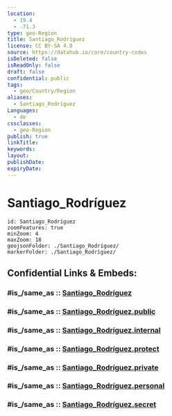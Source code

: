 ```yaml
---
location:
  - 19.4
  - -71.3
type: geo-Region
title: Santiago_Rodríguez
license: CC BY-SA 4.0
source: https://datahub.io/core/country-codes
isDeleted: false
isReadOnly: false
draft: false
confidential: public
tags:
  - geo/Country/Region
aliases:
  - Santiago_Rodríguez
Languages:
  - de
cssclasses:
  - geo-Region
publish: true
linkTitle:
keywords:
layout:
publishDate:
expiryDate:
---
```


# Santiago_Rodríguez

```leaflet
id: Santiago_Rodríguez
zoomFeatures: true 
minZoom: 4 
maxZoom: 18
geojsonFolder: ./Santiago_Rodríguez/
markerFolder: ./Santiago_Rodríguez/
```


## Confidential Links & Embeds: 

### #is_/same_as :: [Santiago_Rodríguez](/_Standards/Earth/Continent/America~Caribbean/Dominican_Rep/provinces~Dominican_Rep/Santiago_Rodríguez.md) 

### #is_/same_as :: [Santiago_Rodríguez.public](/_public/Earth/Continent/America~Caribbean/Dominican_Rep/provinces~Dominican_Rep/Santiago_Rodríguez.public.md) 

### #is_/same_as :: [Santiago_Rodríguez.internal](/_internal/Earth/Continent/America~Caribbean/Dominican_Rep/provinces~Dominican_Rep/Santiago_Rodríguez.internal.md) 

### #is_/same_as :: [Santiago_Rodríguez.protect](/_protect/Earth/Continent/America~Caribbean/Dominican_Rep/provinces~Dominican_Rep/Santiago_Rodríguez.protect.md) 

### #is_/same_as :: [Santiago_Rodríguez.private](/_private/Earth/Continent/America~Caribbean/Dominican_Rep/provinces~Dominican_Rep/Santiago_Rodríguez.private.md) 

### #is_/same_as :: [Santiago_Rodríguez.personal](/_personal/Earth/Continent/America~Caribbean/Dominican_Rep/provinces~Dominican_Rep/Santiago_Rodríguez.personal.md) 

### #is_/same_as :: [Santiago_Rodríguez.secret](/_secret/Earth/Continent/America~Caribbean/Dominican_Rep/provinces~Dominican_Rep/Santiago_Rodríguez.secret.md)

